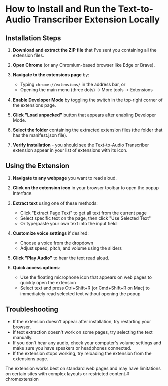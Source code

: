 # How to Install and Run the Text-to-Audio Transcriber Extension Locally

## Installation Steps

1. **Download and extract the ZIP file** that I've sent you containing all the extension files.

2. **Open Chrome** (or any Chromium-based browser like Edge or Brave).

3. **Navigate to the extensions page** by:
   - Typing `chrome://extensions/` in the address bar, or
   - Opening the main menu (three dots) → More tools → Extensions

4. **Enable Developer Mode** by toggling the switch in the top-right corner of the extensions page.

5. **Click "Load unpacked"** button that appears after enabling Developer Mode.

6. **Select the folder** containing the extracted extension files (the folder that has the manifest.json file).

7. **Verify installation** - you should see the Text-to-Audio Transcriber extension appear in your list of extensions with its icon.

## Using the Extension

1. **Navigate to any webpage** you want to read aloud.

2. **Click on the extension icon** in your browser toolbar to open the popup interface.

3. **Extract text** using one of these methods:
   - Click "Extract Page Text" to get all text from the current page
   - Select specific text on the page, then click "Use Selected Text"
   - Or type/paste your own text into the input field

4. **Customize voice settings** if desired:
   - Choose a voice from the dropdown
   - Adjust speed, pitch, and volume using the sliders

5. **Click "Play Audio"** to hear the text read aloud.

6. **Quick access options**:
   - Use the floating microphone icon that appears on web pages to quickly open the extension
   - Select text and press Ctrl+Shift+R (or Cmd+Shift+R on Mac) to immediately read selected text without opening the popup

## Troubleshooting

- If the extension doesn't appear after installation, try restarting your browser.
- If text extraction doesn't work on some pages, try selecting the text manually.
- If you don't hear any audio, check your computer's volume settings and make sure you have speakers or headphones connected.
- If the extension stops working, try reloading the extension from the extensions page.

The extension works best on standard web pages and may have limitations on certain sites with complex layouts or restricted content.#   c h r o m e x t e n s i o n  
 